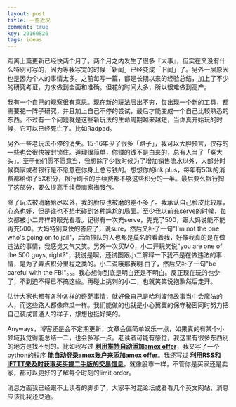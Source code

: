 ```yaml
---
layout: post
title: 一些近况
comment: true
key: 20160826
tags: ideas
---
```


距离上篇更新已经快两个月了。两个月之内发生了很多『大事』，但实在又没有什么特别可写的，因为等我写完的时候「新闻」已经变成「旧闻」了。另外一层原因也是因为个人的事情太多。之前每写一篇，都是长期以来的经验总结，加上了不少的研究考证，力求做到全面和准确。但花的时间太多，所以很难做到高产。

我有一个自己的观察很有意思。现在新的玩法层出不穷，每出现一个新的工具，都需要花一阵子研究，并且加上自己不停的尝试，最后才能变成一个自己比较熟悉的东西。不过有一个问题就是这些新玩法的生命周期越来越短，当你真开始玩的时候，它可以已经死亡了。比如Radpad。

另外一些老玩法不停的消失。15-16年少了很多「路子」，我可以大胆预言，仅存的一些也会很快被封锁住。道理很简单，你赚的钱不是白来的，总有人当了「冤大头」。至于他们愿不愿意当，我想除了少数时候为了增加销售流水以外，大部分时候商家或者银行是不愿意在你身上总亏钱的。想想你的ink plus，每年有50k的消费都给你了5X积分，银行刷卡的手续费都不够这些积分的一半。最后要么银行掏了这部分，要么提高手续费商家掏腰包。

除了玩法被消磨殆尽以外，我的脸皮也被磨的差不多了。我承认自己脸皮比较厚，心态也好，但是谁也不想老碰到各种尴尬的局面。至少我以前充serve的时候，每次都被小二异样的眼光看着。记得有一次充serve，先充了500，跟大妈说能不能再充500。大妈特别爽快的答应了，说sure，然后又补了一句"I'm not the one who's going on to jail"，后面排队的人也都是莫名的看着我，好像我真的是在做违法的事情，我感觉又气又笑。另外一次买MO，小二开玩笑说"you are one of the 500 guys, right?"，我说是啊，还试图跟小二解释一下我不是在做违法的事情，是为了弄点积分里程之类的。小二说哦那我明 白了，然后又补了一句"be careful with the FBI"。。。我心想你到底是明白还是不明白。反正现在玩的也少了，不到迫不得已不搞这些。再碰上挑刺的小二，也就笑笑说抱歉然后走开。

估计大家也都有各种各样的奇葩事情，就好像自己是哈利波特故事当中会魔法的人，而这些路人都像麻瓜一样。我们能做的也就是小心翼翼的保守秘密同时努力把自己装成普通人的样子，想想也挺好笑的。

Anyways，博客还是会不定期更新，文章会偏简单娱乐一点，如果真的有某个小领域我觉得能总结一二，也会多写一点。老读者可能有感觉，我这里有很多东西别的地方是找不到的。比如我写过
**[利用推特自动添加amex offer](https://willguxy.wordpress.com/2015/11/17/autotweet%E5%B0%8F%E6%94%B9%E5%8A%A8/)**，我又写了一个python的程序
**[能自动登录amex账户来添加amex offer](https://willguxy.wordpress.com/2016/04/23/%E3%80%90geek%E5%90%91%E3%80%91%E8%87%AA%E5%8A%A8%E6%B7%BB%E5%8A%A0amex-offer/)**。我还写过
**[利用RSS和IFTTT来及时获取买买提二手版的交易信息](https://willguxy.wordpress.com/2016/01/10/%E5%A6%82%E4%BD%95%E5%BB%BA%E7%AB%8Bmitbbs%E7%9A%84rss-feed/)**，就像股市一样，不管你是买家还是卖家，都可以更好的了解每个时刻的limit order。

消息方面我已经跟不上读者的脚步了，大家平时混论坛或者看几个英文网站，消息应该比我还灵通。
